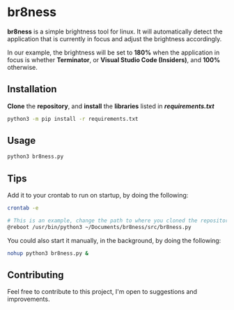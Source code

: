 # br8ness

**br8ness** is a simple brightness tool for linux. It will automatically detect the application that is currently in focus and adjust the brightness accordingly.

In our example, the brightness will be set to **180%** when the application in focus is whether **Terminator**, or **Visual Studio Code (Insiders)**, and **100%** otherwise.

## Installation

**Clone** the **repository**, and **install** the **libraries** listed in ***requirements.txt***

```bash
python3 -m pip install -r requirements.txt
```

## Usage

```bash
python3 br8ness.py
```

## Tips

Add it to your crontab to run on startup, by doing the following:

```bash
crontab -e

# This is an example, change the path to where you cloned the repository
@reboot /usr/bin/python3 ~/Documents/br8ness/src/br8ness.py
```


You could also start it manually, in the background, by doing the following:

```bash
nohup python3 br8ness.py &
```

## Contributing

Feel free to contribute to this project, I'm open to suggestions and improvements.
